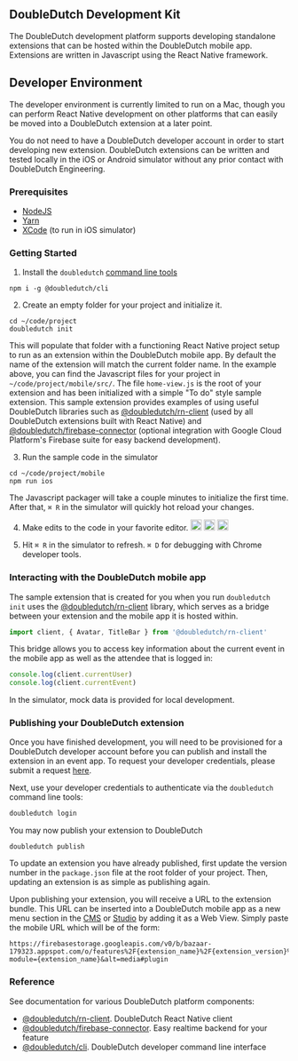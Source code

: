 ## DoubleDutch Development Kit

The DoubleDutch development platform supports developing standalone extensions that can be hosted
within the DoubleDutch mobile app. Extensions are written in Javascript using the React Native framework.

## Developer Environment

The developer environment is currently limited to run on a Mac, though you can perform React Native
development on other platforms that can easily be moved into a DoubleDutch extension at a later point.

You do not need to have a DoubleDutch developer account in order to start developing new extension.
DoubleDutch extensions can be written and tested locally in the iOS or Android simulator without any
prior contact with DoubleDutch Engineering.

### Prerequisites

- [NodeJS]
- [Yarn]
- [XCode] (to run in iOS simulator)

### Getting Started

1. Install the `doubledutch` [command line tools][@doubledutch/cli]

```
npm i -g @doubledutch/cli
```

2. Create an empty folder for your project and initialize it.

```
cd ~/code/project
doubledutch init
```

This will populate that folder with a functioning React Native project setup to run as an extension
within the DoubleDutch mobile app. By default the name of the extension will match the current folder
name. In the example above, you can find the Javascript files for your project in
`~/code/project/mobile/src/`. The file `home-view.js` is the root of your extension and has been
initialized with a simple "To do" style sample extension. This sample extension provides examples of
using useful DoubleDutch libraries such as [@doubledutch/rn-client] (used by all DoubleDutch extensions
built with React Native) and [@doubledutch/firebase-connector] (optional integration with Google Cloud
Platform's Firebase suite for easy backend development).

3. Run the sample code in the simulator

```
cd ~/code/project/mobile
npm run ios
```

The Javascript packager will take a couple minutes to initialize the first time. After that, `⌘ R` in the
simulator will quickly hot reload your changes.

4. Make edits to the code in your favorite editor.
   <a href="https://code.visualstudio.com/"><img alt="Visual Studio Code" src="https://code.visualstudio.com/favicon.ico" height="20" width="20" /></a>
   <a href="https://atom.io/"><img alt="Atom" src="https://atom.io/favicon.ico" height="20" width="20" /></a>
   <a href="https://www.sublimetext.com/"><img alt="Sublime Text" src="https://www.sublimetext.com/favicon.ico" height="20" width="20" /></a>
   
5. Hit `⌘ R` in the simulator to refresh.  `⌘ D` for debugging with Chrome developer tools.

### Interacting with the DoubleDutch mobile app

The sample extension that is created for you when you run `doubledutch init` uses the [@doubledutch/rn-client]
library, which serves as a bridge between your extension and the mobile app it is hosted within.

```javascript
import client, { Avatar, TitleBar } from '@doubledutch/rn-client'
```

This bridge allows you to access key information about the current event in the mobile app as well as the
attendee that is logged in:

```javascript
console.log(client.currentUser)
console.log(client.currentEvent)
```

In the simulator, mock data is provided for local development.

### Publishing your DoubleDutch extension

Once you have finished development, you will need to be provisioned for a DoubleDutch developer account
before you can publish and install the extension in an event app. To request your developer credentials,
please submit a request [here](https://customersupport.doubledutch.me/hc/en-us/requests/new).

Next, use your developer credentials to authenticate via the `doubledutch` command line tools:

```bash
doubledutch login
```

You may now publish your extension to DoubleDutch

```
doubledutch publish
```

To update an extension you have already published, first update the version number in the `package.json`
file at the root folder of your project. Then, updating an extension is as simple as publishing again.

Upon publishing your extension, you will receive a URL to the extension bundle. This URL can be inserted
into a DoubleDutch mobile app as a new menu section in the [CMS](https://cms.doubledutch.me) or
[Studio](https://studio.doubledutch.me) by adding it as a Web View. Simply paste the mobile URL which will
be of the form:

```
https://firebasestorage.googleapis.com/v0/b/bazaar-179323.appspot.com/o/features%2F{extension_name}%2F{extension_version}%2Fmobile%2Findex.__platform__.0.46.4.manifest.bundle?module={extension_name}&alt=media#plugin
```


### Reference

See documentation for various DoubleDutch platform components:

- [@doubledutch/rn-client].  DoubleDutch React Native client
- [@doubledutch/firebase-connector].  Easy realtime backend for your feature
- [@doubledutch/cli].  DoubleDutch developer command line interface

[@doubledutch/rn-client]: https://www.npmjs.com/package/@doubledutch/rn-client
[@doubledutch/firebase-connector]: https://www.npmjs.com/package/@doubledutch/firebase-connector
[@doubledutch/cli]: https://www.npmjs.com/package/@doubledutch/cli
[NodeJS]: https://nodejs.org
[Yarn]: https://yarnpkg.com/en/docs/install
[XCode]: https://developer.apple.com/xcode/
